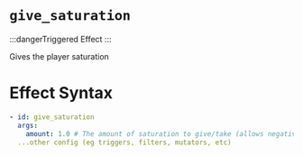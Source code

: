 # `give_saturation`
:::dangerTriggered Effect
:::

Gives the player saturation

# Effect Syntax
```yaml
- id: give_saturation
  args:
    amount: 1.0 # The amount of saturation to give/take (allows negative values)
  ...other config (eg triggers, filters, mutators, etc)
```